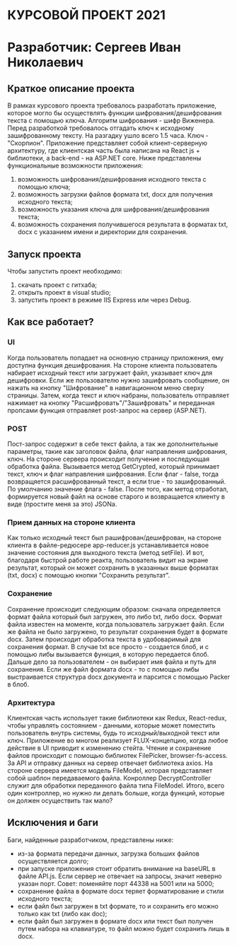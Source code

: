 КУРСОВОЙ ПРОЕКТ 2021
========================
Разработчик: Сергеев Иван Николаевич
================================================
Краткое описание проекта
-----------------------------------
В рамках курсового проекта требовалось разработать приложение, которое могло бы осуществлять функции шифрования/дешифрования текста с помощью ключа.
Алгоритм шифрования - шифр Виженера.
Перед разработкой требовалось отгадать ключ к исходному зашифрованному тексту. На разгадку ушло всего 1.5 часа. Ключ - "Скорпион".
Приложение представляет собой клиент-серверную архитектуру, где клиентская часть была написана на React js + библиотеки, а back-end - на ASP.NET core.
Ниже представлены функциональные возможности приложения:
1. возможность шифрования/дешифрования исходного текста с помощью ключа;
2. возможность загрузки файлов формата txt, docx для получения исходного текста;
3. возможность указания ключа для шифрования/дешифрования текста;
4. возможность сохранения получившегося результата в форматах txt, docx с указанием имени и директории для сохранения.

Запуск проекта
-----------------------------------
Чтобы запустить проект необходимо:
1. скачать проект с гитхаба;
2. открыть проект в visual studio;
3. запустить проект в режиме IIS Express или через Debug.

Как все работает?
-----------------------------------

### UI ###

Когда пользователь попадает на основную страницу приложения, ему доступна функция дешифрования. 
На стороне клиента пользователь набирает исходный текст или загружает файл, указывает ключ для дешифровки.
Если же пользователю нужно зашифровать сообщение, он нажать на кнопку "Шифрование" в навигационном меню сверху страницы.
Затем, когда текст и ключ набраны, пользователь отправляет нажимает на кнопку "Расшифровать"/"Зашифровать" и переданная пропсами функция отправляет post-запрос на сервер (ASP.NET).

### POST ###

Пост-запрос содержит в себе текст файла, а так же дополнительные параметры, такие как заголовок файла, флаг направления шифрования, ключ.
На стороне сервера происходит получение и последующая обработка файла. Вызывается метод GetCrypted, который принимает текст, ключ и флаг направления шифрования.
Если флаг - false, тогда возвращяется расшифрованный текст, а если true - то зашифрованный. По умолчанию значение флага - false.
После того, как метод отработал, формируется новый файл на основе старого и возвращается клиенту в виде (простите меня за это) JSONа.

### Прием данных на стороне клиента ###

Как только исходный текст был рашифрован/дешифрован, на стороне клиента в файле-редюсере app-reducer.js устанавливается новое значение состояния для выходного текста (метод setFile).
И вот, благодаря быстрой работе реакта, пользователь видит на экране результат, который он может сохранить в указанных выше форматах (txt, docx) с помощью кнопки "Сохранить результат".

### Сохранение ###

Сохранение происходит следующим образом: сначала определяется формат файла который был загружен, это либо txt, либо docx. Формат файла известен на моменте, когда пользователь загружает файл. Если же файла не было загружено, то результат сохранения будет в формате docx. Затем происходит обработка текста в удобоваримый для сохранения формат. В случае txt все просто - создается блоб, и с помощью либы вызывается функция, в которую передается блоб. Дальше дело за пользователем - он выбирает имя файла и путь для сохранения. Если же файл формата docx - то с помощью либы выстраивается структура docx документа и парсится с помощью Packer в блоб.

### Архитектура ###

Клиентская часть использует такие библиотеки как Redux, React-redux, чтобы управлять состоянием - данными, которые может поместить пользователь внутрь системы, будь то исходный/выходной текст или ключ.
Приложение во многом реализует FLUX-концепцию, когда любое действие в UI приводит к изменению стейта. Чтение и сохранение файлов происходит с помощью библиотек FilePicker, browser-fs-access.
За API и отправку данных на сервер отвечает библиотека axios.
На стороне сервера имеется модель FileModel, которая представляет собой шаблон передаваемого файла. Конроллер DecryptController служит для обработки переданного файла типа FileModel.
Итого, всего один контроллер, но нужно ли делать больше, когда функций, которые он должен осуществить так мало?

Исключения и баги
-----------------------------------
Баги, найденные разработчиком, представлены ниже:
* из-за формата передачи данных, загрузка больших файлов осуществляется долго;
* при запуске приложения стоит обратить внимание на baseURL в файле API.js. Если сервер не отвечает на запросы, значит неверно указан порт. Совет: поменяйте порт 44338 на 5001 или на 5000;
* сохранение файла в формате docx теряет форматирование и стили исходного текста;
* если файл был загружен в txt формате, то и сохранить его можно только как txt (либо как doc);
* если файл был загружен в формате docx или текст был получен путем набора на клавиатуре, то файл можно будет сохранить лишь в docx.
